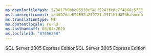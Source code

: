 ```yaml
---
ms.openlocfilehash: 573017b0bbc05533c541f5243fc6e7f4068c5738
ms.sourcegitcommit: ad4d92dce894592a259721a1571b1d8736abacdb
ms.translationtype: MT
ms.contentlocale: ru-RU
ms.lasthandoff: 08/04/2020
ms.locfileid: "87656208"
---
```

<span data-ttu-id="c7b34-101">SQL Server 2005 Express Edition</span><span class="sxs-lookup"><span data-stu-id="c7b34-101">SQL Server 2005 Express Edition</span></span>
